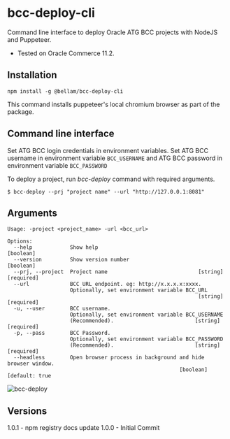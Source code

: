 # bcc-deploy-cli

Command line interface to deploy Oracle ATG BCC projects with NodeJS and Puppeteer.

- Tested on Oracle Commerce 11.2.

## Installation

`npm install -g @bellam/bcc-deploy-cli`

This command installs puppeteer's local chromium browser as part of the package.

## Command line interface

Set ATG BCC login credentials in environment variables. Set ATG BCC username in environment variable `BCC_USERNAME` and ATG BCC password in environment variable `BCC_PASSWORD`

To deploy a project, run _bcc-deploy_ command with required arguments.

`$ bcc-deploy --prj "project name" --url "http://127.0.0.1:8081"`

## Arguments

```
Usage: -project <project_name> -url <bcc_url>

Options:
  --help            Show help                                          [boolean]
  --version         Show version number                                [boolean]
  --prj, --project  Project name                             [string] [required]
  --url             BCC URL endpoint. eg: http://x.x.x.x:xxxx.
                    Optionally, set environment variable BCC_URL
                                                             [string] [required]
  -u, --user        BCC username.
                    Optionally, set environment variable BCC_USERNAME
                    (Recommended).                          [string] [required]
  -p, --pass        BCC Password.
                    Optionally, set environment variable BCC_PASSWORD
                    (Recommended).                          [string] [required]
  --headless        Open browser process in background and hide browser window.
                                                       [boolean] [default: true
```

![bcc-deploy](https://user-images.githubusercontent.com/1712809/91556676-bca7f200-e950-11ea-89ab-5c6062cdca46.png)

## Versions

1.0.1 - npm registry docs update
1.0.0 - Initial Commit
